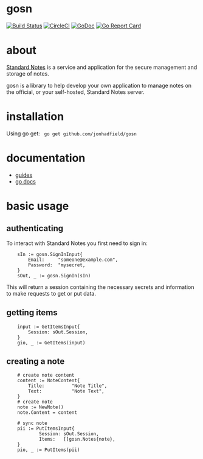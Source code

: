 # gosn
[![Build Status](https://www.travis-ci.org/jonhadfield/gosn.svg?branch=master)](https://www.travis-ci.org/jonhadfield/gosn) [![CircleCI](https://circleci.com/gh/jonhadfield/gosn/tree/master.svg?style=svg)](https://circleci.com/gh/jonhadfield/gosn/tree/master) [![GoDoc](https://img.shields.io/badge/godoc-reference-blue.svg)](https://godoc.org/github.com/jonhadfield/gosn/) [![Go Report Card](https://goreportcard.com/badge/github.com/jonhadfield/gosn)](https://goreportcard.com/report/github.com/jonhadfield/gosn) 

# about
<a href="https://standardnotes.org/" target="_blank">Standard Notes</a> is a service and application for the secure management and storage of notes.  

gosn is a library to help develop your own application to manage notes on the official, or your self-hosted, Standard Notes server.

# installation

Using go get: ``` go get github.com/jonhadfield/gosn```

# documentation

- [guides](docs/index.md)
- [go docs](https://godoc.org/github.com/jonhadfield/gosn)

# basic usage
## authenticating

To interact with Standard Notes you first need to sign in:

```golang
    sIn := gosn.SignInInput{
        Email:     "someone@example.com",
        Password:  "mysecret,
    }
    sOut, _ := gosn.SignIn(sIn)
```

This will return a session containing the necessary secrets and information to make requests to get or put data.

## getting items

```golang
    input := GetItemsInput{
        Session: sOut.Session,
    }
    gio, _ := GetItems(input)
```

## creating a note

```golang
    # create note content
    content := NoteContent{
        Title:          "Note Title",
        Text:           "Note Text",
    }
    # create note
    note := NewNote()
    note.Content = content
    
    # sync note
    pii := PutItemsInput{
    		Session: sOut.Session,
    		Items:   []gosn.Notes{note},
    }
    pio, _ := PutItems(pii)
```

